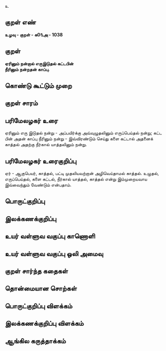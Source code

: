 உ

## குறள் எண் 

**உழவு - குறள் - க0௩அ - 1038**

## குறள் 

**ஏரினும் நன்றால் எருஇடுதல் கட்டபின்  
நீரினும் நன்றதன் காப்பு.**

## கொண்டு கூட்டும் முறை


## குறள் சாரம் 


## பரிமேலழகர் உரை

ஏரினும் எரு இடுதல் நன்று - அப்பயிர்க்கு அவ்வுழுதலினும் எருப்பெய்தல் நன்று; கட்ட பின் அதன் காப்பு நீரினும் நன்று - இவ்விரண்டும் செய்து களை கட்டால் அதனைக் காத்தல் அதற்கு நீர்கால் யாத்தலினும் நன்று.

## பரிமேலழகர் உரைகுறிப்பு   

ஏர் - ஆகுபெயர், காத்தல், பட்டி முதலியவற்றான் அழிவெய்தாமல் காத்தல். உழுதல், எருப்பெய்தல், களை கட்டல், நீர்கால் யாத்தல், காத்தல் என்று இம்முறையவாய இவ்வைந்தும் வேண்டும் என்பதாம்.

## பொருட்குறிப்பு 


## இலக்கணக்குறிப்பு  


## உயர் வள்ளுவ வகுப்பு காணொளி


## உயர் வள்ளுவ வகுப்பு ஒலி அமைவு 

 
## குறள் சார்ந்த கதைகள் 


## தொன்மையான சொற்கள்


## பொருட்குறிப்பு விளக்கம்


## இலக்கணக்குறிப்பு விளக்கம்


## ஆங்கில கருத்தாக்கம் 


